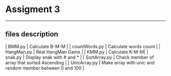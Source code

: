 # Assigment 3
---
## files description

|   BMM.py  |   Calculate B-M-M  |
| countWords.py | Calculate words count |
| HangMan.py | Real HangMan Game |
| KMM.py | Calculate K-M-M|
| snak.py | Display snak with # and * |
| SortArray.py | Check member of array that sorted Ascending |
| UnicArray.py | Make array with unic and random member between 0 and 100 |
